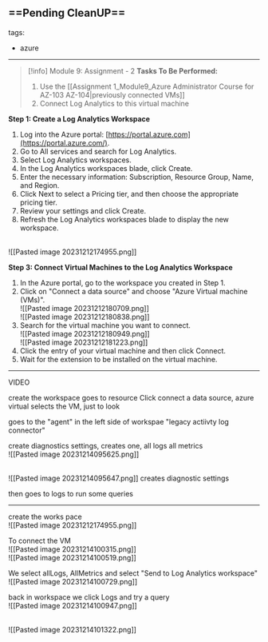 ==Pending CleanUP==
---
tags:
  - azure
---
> [!info] Module 9: Assignment - 2
> **Tasks To Be Performed:** 
> 1. Use the [[Assignment 1_Module9_Azure Administrator Course for AZ-103 AZ-104|previously connected VMs]] 
> 2. Connect Log Analytics to this virtual machine


**Step 1: Create a Log Analytics Workspace**

1. Log into the Azure portal: [https://portal.azure.com](https://portal.azure.com/).
2. Go to All services and search for Log Analytics.
3. Select Log Analytics workspaces.
4. In the Log Analytics workspaces blade, click Create.
5. Enter the necessary information: Subscription, Resource Group, Name, and Region.
6. Click Next to select a Pricing tier, and then choose the appropriate pricing tier.
7. Review your settings and click Create.
8. Refresh the Log Analytics workspaces blade to display the new workspace.

<br>![[Pasted image 20231212174955.png]]

**Step 3: Connect Virtual Machines to the Log Analytics Workspace**

1. In the Azure portal, go to the workspace you created in Step 1.
2. Click on "Connect a data source" and choose "Azure Virtual machine (VMs)".
   <br>![[Pasted image 20231212180709.png]]
   <br>![[Pasted image 20231212180838.png]]
3. Search for the virtual machine you want to connect.
   <br>![[Pasted image 20231212180949.png]]
   <br>![[Pasted image 20231212181223.png]]
4. Click the entry of your virtual machine and then click Connect.
5. Wait for the extension to be installed on the virtual machine.


---
VIDEO

create the workspace
goes to resource
Click connect a data source, azure virtual
selects the VM, just to look

goes to the "agent" in the left side of workspae "legacy actiivty log connector"

create diagnostics settings, creates one, all logs all metrics
<br>![[Pasted image 20231214095625.png]]

<br>![[Pasted image 20231214095647.png]]
creates diagnostic settings

then goes to logs to run some queries


----

create the works pace
<br>![[Pasted image 20231212174955.png]]

To connect the VM
<br>![[Pasted image 20231214100315.png]]
<br>![[Pasted image 20231214100519.png]]

We select allLogs, AllMetrics and select "Send to Log Analytics workspace"
<br>![[Pasted image 20231214100729.png]]

back in workspace we click Logs and try a query
<br>![[Pasted image 20231214100947.png]]

<br>![[Pasted image 20231214101322.png]]